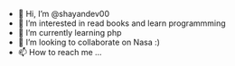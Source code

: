 - 👋 Hi, I’m @shayandev00
- 👀 I’m interested in read books and learn programmming
- 🌱 I’m currently learning php
- 💞️ I’m looking to collaborate on Nasa :)
- 📫 How to reach me ...

<!---
shayandev00/shayandev00 is a ✨ special ✨ repository because its `README.md` (this file) appears on your GitHub profile.
You can click the Preview link to take a look at your changes.
--->
